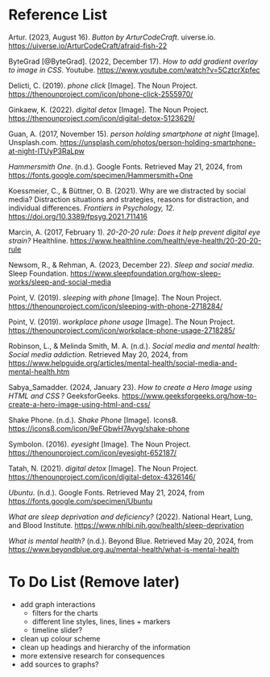# Reference List
Artur. (2023, August 16). *Button by ArturCodeCraft*. uiverse.io. https://uiverse.io/ArturCodeCraft/afraid-fish-22 

ByteGrad [@ByteGrad]. (2022, December 17). *How to add gradient overlay to image in CSS*. Youtube. https://www.youtube.com/watch?v=5CztcrXpfec 

Delicti, C. (2019). *phone click* [Image]. The Noun Project. https://thenounproject.com/icon/phone-click-2555970/ 

Ginkaew, K. (2022). *digital detox* [Image]. The Noun Project. https://thenounproject.com/icon/digital-detox-5123629/ 

Guan, A. (2017, November 15). *person holding smartphone at night* [Image]. Unsplash.com. https://unsplash.com/photos/person-holding-smartphone-at-night-lTUyP3RaLpw 

*Hammersmith One*. (n.d.). Google Fonts. Retrieved May 21, 2024, from https://fonts.google.com/specimen/Hammersmith+One 

Koessmeier, C., & Büttner, O. B. (2021). Why are we distracted by social media? Distraction situations and strategies, reasons for distraction, and individual differences. *Frontiers in Psychology, 12*. https://doi.org/10.3389/fpsyg.2021.711416 

Marcin, A. (2017, February 1). *20-20-20 rule: Does it help prevent digital eye strain?* Healthline. https://www.healthline.com/health/eye-health/20-20-20-rule 

Newsom, R., & Rehman, A. (2023, December 22). *Sleep and social media*. Sleep Foundation. https://www.sleepfoundation.org/how-sleep-works/sleep-and-social-media 

Point, V. (2019). *sleeping with phone* [Image]. The Noun Project. https://thenounproject.com/icon/sleeping-with-phone-2718284/

Point, V. (2019). *workplace phone usage* [Image]. The Noun Project. https://thenounproject.com/icon/workplace-phone-usage-2718285/ 

Robinson, L., & Melinda Smith, M. A. (n.d.). *Social media and mental health: Social media addiction*. Retrieved May 20, 2024, from https://www.helpguide.org/articles/mental-health/social-media-and-mental-health.htm 

Sabya_Samadder. (2024, January 23). *How to create a Hero Image using HTML and CSS ?* GeeksforGeeks. https://www.geeksforgeeks.org/how-to-create-a-hero-image-using-html-and-css/ 

Shake Phone. (n.d.). *Shake Phone* [Image]. Icons8. https://icons8.com/icon/9eFGbwH7Ayyg/shake-phone 

Symbolon. (2016). *eyesight* [Image]. The Noun Project. https://thenounproject.com/icon/eyesight-652187/ 

Tatah, N. (2021). *digital detox* [Image]. The Noun Project. https://thenounproject.com/icon/digital-detox-4326146/ 

*Ubuntu*. (n.d.). Google Fonts. Retrieved May 21, 2024, from https://fonts.google.com/specimen/Ubuntu 

*What are sleep deprivation and deficiency?* (2022). National Heart, Lung, and Blood Institute. https://www.nhlbi.nih.gov/health/sleep-deprivation 

*What is mental health?* (n.d.). Beyond Blue. Retrieved May 20, 2024, from https://www.beyondblue.org.au/mental-health/what-is-mental-health 

# To Do List (Remove later)
- add graph interactions
    - filters for the charts
    - different line styles, lines, lines + markers
    - timeline slider?
- clean up colour scheme
- clean up headings and hierarchy of the information
- more extensive research for consequences
- add sources to graphs?
